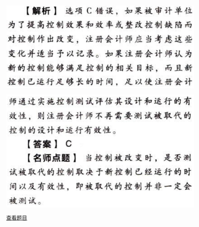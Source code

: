 ![](0b35aae9e2dcd21810e737a91857ec68.png)

![](b116e75dd9ecd5aa591f330e3b2eaaa5.png)

[查看题目](../企业内部控制审计.本章真题.md#6-题目)


